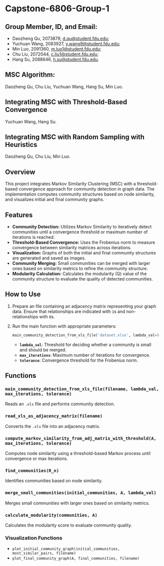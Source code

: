 # Capstone-6806-Group-1

## Group Member, ID, and Email: 
- Daozheng Qu, 2073879, d.qu@student.fdu.edu;
- Yuchuan Wang, 2083927, y.wang9@student.fdu.edu;
- Min Luo, 2091360, m.luo1@student.fdu.edu;
- Chu Liu, 2072044, c.liu1@student.fdu.edu;
- Hang Su, 2088646, h.su@student.fdu.edu.

## MSC Algorithm:
Daozheng Qu, Chu Liu, Yuchuan Wang, Hang Su, Min Luo.

## Integrating MSC with Threshold-Based Convergence
Yuchuan Wang, Hang Su.

## Integrating MSC with Random Sampling with Heuristics
Daozheng Qu, Chu Liu, Min Luo. 

## Overview

This project integrates Markov Similarity Clustering (MSC) with a threshold-based convergence approach for community detection in graph data. The implementation computes community structures based on node similarity, and visualizes initial and final community graphs.

## Features

- **Community Detection:** Utilizes Markov Similarity to iteratively detect communities until a convergence threshold or maximum number of iterations is reached.
- **Threshold-Based Convergence:** Uses the Frobenius norm to measure convergence between similarity matrices across iterations.
- **Visualization:** Graphs of both the initial and final community structures are generated and saved as images.
- **Community Merging:** Small communities can be merged with larger ones based on similarity metrics to refine the community structure.
- **Modularity Calculation:** Calculates the modularity (Q) value of the community structure to evaluate the quality of detected communities.

## How to Use

1. Prepare an file containing an adjacency matrix representing your graph data. Ensure that relationships are indicated with `1`s and non-relationships with `0`s.

2. Run the main function with appropriate parameters:

   ```python
   main_community_detection_from_xls_file('dataset.xlsx', lambda_val=5, max_iterations=100, tolerance=1e-5)
   ```

   - **`lambda_val`**: Threshold for deciding whether a community is small and should be merged.
   - **`max_iterations`**: Maximum number of iterations for convergence.
   - **`tolerance`**: Convergence threshold for the Frobenius norm.

## Functions

### `main_community_detection_from_xls_file(filename, lambda_val, max_iterations, tolerance)`
Reads an `.xls` file and performs community detection.

### `read_xls_as_adjacency_matrix(filename)`
Converts the `.xls` file into an adjacency matrix.

### `compute_markov_similarity_from_adj_matrix_with_threshold(A, max_iterations, tolerance)`
Computes node similarity using a threshold-based Markov process until convergence or max iterations.

### `find_communities(R_n)`
Identifies communities based on node similarity.

### `merge_small_communities(initial_communities, A, lambda_val)`
Merges small communities with larger ones based on similarity metrics.

### `calculate_modularity(communities, A)`
Calculates the modularity score to evaluate community quality.

### Visualization Functions
- `plot_initial_community_graph(initial_communities, most_similar_pairs, filename)`
- `plot_final_community_graph(A, final_communities, filename)`
